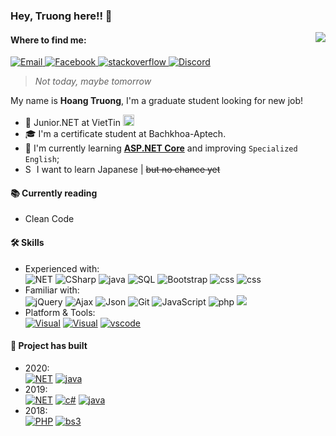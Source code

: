 ### Hey, Truong here!! 👋

<img align="right" src="https://github.com/xtenzQ/xtenzQ/blob/master/readme.png" />
<!--Find me-->
 <h4>Where to find me:</h4>
<p>
  <a target="_blank" href="mailto:hqtruong27@gmail.com" target="_blank">
    <img alt="Email" src="https://img.shields.io/badge/Email-EA4748.svg?&style=flat-square&logo=Microsoft-Outlook&logoColor=white" />
  </a>
  <a target="_blank" href="https://www.facebook.com/hqtruong27/" target="_blank">
    <img alt="Facebook" src="https://img.shields.io/badge/Facebook-4267b2.svg?&style=flat-square&logo=facebook&logoColor=white" />
  </a> 
  <a target="_blank" href="https://stackoverflow.com/users/10209464/truong-hoang" target="_blank">
    <img alt="stackoverflow" src="https://img.shields.io/badge/Stack overflow-f48024.svg?&style=flat-square&logo=stackoverflow&logoColor=white" />
  </a> 
  <a target="_blank" href="https://skype.com" target="_blank">
    <img alt="Discord" src="https://img.shields.io/badge/hqtruong27-46a2f1.svg?&style=flat-square&logo=Skype&logoColor=white" />
  </a>
</p>

> *Not today, maybe tomorrow*

My name is **Hoang Truong**, I'm a graduate student looking for new job!
- 🔭 Junior.NET at VietTin  <img title="Vietnam" alt="Vietnam" src="https://www.flaticon.com/svg/static/icons/svg/555/555515.svg" width="18"/>
- 🎓 I'm a certificate student at Bachkhoa-Aptech.
- 🌱 I'm currently learning **[ASP.NET Core](https://docs.microsoft.com/en-us/aspnet/core/?view=aspnetcore-3.1)** and improving `Specialized English`;
- <img title="South Korea" alt="South Korea" src="https://www.flaticon.com/svg/static/icons/svg/197/197604.svg" width="14"/> I want to learn Japanese | ~~but no chance yet~~

<h4>📚 Currently reading</h4>
<ul>
  <li>Clean Code <a target="_blank" href="https://www.amazon.com/Clean-Code-Handbook-Software-Craftsmanship/dp/0132350882"><img src="https://image.flaticon.com/icons/svg/25/25284.svg" width="14" /></a></li>
</ul>
<h4>🛠 Skills</h4>
<ul>
<li>Experienced with:<br>
  <!-- primary -->
  <img alt="NET" src="https://img.shields.io/badge/-.NET-67217A?style=flat-square&logo=%2ENET&logoColor=white" />
  <img alt="CSharp" src="https://img.shields.io/badge/-C%23-953DAC?style=flat-square&logo=c-sharp&logoColor=white" />
  <img alt="java" src="https://img.shields.io/badge/-Java-E34A86?style=flat-square&logo=java&logoColor=white" />
  <img alt="SQL" src="https://img.shields.io/badge/-SQL Server-AD353B?style=flat-square&logo=sql-server&logoColor=white" />
  <img alt="Bootstrap" src="https://img.shields.io/badge/-Bootstrap-7952b3?style=flat-square&logo=bootstrap&logoColor=white" />
  <img alt="css" src="https://img.shields.io/badge/-CSS-1572B6?style=flat-square&logo=css3&logoColor=white" />
  <img alt="css" src="https://img.shields.io/badge/-HTML5-E34F26?style=flat-square&logo=html5&logoColor=white" />
  <!-- other -->
  
  <!-- web -->
</li>
<li>Familiar with:<br>
  <img alt="jQuery" src="https://img.shields.io/badge/-jQuery-0769ad?style=flat-square&logo=jquery&logoColor=white" />
  <img alt="Ajax" src="https://img.shields.io/badge/-Ajax-0769ad?style=flat-square&logo=ajax&logoColor=white" />
  <img alt="Json" src="https://img.shields.io/badge/-Json-555555?style=flat-square&logo=json&logoColor=white" />
  <img alt="Git" src="https://img.shields.io/badge/-Git-e67e22?style=flat-square&logo=git&logoColor=white" />
  <img alt="JavaScript" src="https://img.shields.io/badge/-JavaScript-e67e22?style=flat-square&logo=javascript&logoColor=white" />
  <img alt="php" src="https://img.shields.io/badge/-PHP-777BB4?style=flat-square&logo=php&logoColor=white" />
  <a href="https://www.mysql.com/" rel=""><img src="https://img.shields.io/badge/​-MySQL-FF9900?style=flat-square&logo=mysql&logoColor=white"></a>
<!-- Platform&Tools -->
<li>Platform & Tools:<br>
  <a href="https://www.microsoft.com/windows/get-windows-10" rel=""><img alt="Visual" src="https://img.shields.io/badge/Windows-10-0067b8?style=flat-square&logo=windows&logoColor=white" /></a>
  <a href="https://visualstudio.microsoft.com/fr/" rel=""><img alt="Visual" src="https://img.shields.io/badge/​-Visual Studio-5c2d91?style=flat-square&logo=visual-studio&logoColor=white" /></a> 
 <a href="https://code.visualstudio.com/" rel=""><img alt="vscode" src="https://img.shields.io/badge/​-Visual Studio Code-0066B8?style=flat-square&logo=visual-studio&logoColor=white" /></a> 
</li>
</ul>
<!--Project build-->
 <h4>🔧 Project has built</h4>
<ul>
  <li>2020:<br>
   <a href="https://github.com/Hqtruong27/MobileShop"><img alt="NET" src="https://img.shields.io/badge/​-MobileShop-67217A?style=flat-square&logo=%2ENET&logoColor=white" /></a>
   <a href="https://github.com/Hqtruong27/Sufee-store"><img alt="java" src="https://img.shields.io/badge/-Sufee Store-E34A86?style=flat-square&logo=java&logoColor=white" /></a>
 </li>
 <li>2019:<br>
   <a href="https://github.com/Hqtruong27/"><img alt="NET" src="https://img.shields.io/badge/​-FashionShop (private)-67217A?style=flat-square&logo=%2ENET&logoColor=white" /></a>
  <a href="https://github.com/Hqtruong27/Employee-Manager-App"><img alt="c#" src="https://img.shields.io/badge/-Employee Manager (App)-953DAC?style=flat-square&logo=c-sharp&logoColor=white" /></a>
   <a href="https://github.com/Hqtruong27/MB-Shop-App"><img alt="java" src="https://img.shields.io/badge/-MB Shop (App)-E34A86?style=flat-square&logo=java&logoColor=white" /></a>
 </li>
 <li>2018:<br>
   <a href="https://github.com/Hqtruong27/"><img alt="PHP" src="https://img.shields.io/badge/-Clothes (private)-777BB4?style=flat-square&logo=php&logoColor=white" /></a>
   <a href="https://github.com/Hqtruong27/"><img alt="bs3" src="https://img.shields.io/badge/-Build Web (private)-7952b3?style=flat-square&logo=bootstrap&logoColor=white" /></a>
 </li>
</ul>
<!--
**hqtruong27/hqtruong27** is a ✨ _special_ ✨ repository because its `README.md` (this file) appears on your GitHub profile.

Here are some ideas to get you started:

-  I’m currently working on ...
I'm looking for a **job** Junior.NET
- 🌱 I’m currently learning ...
- 👯 I’m looking to collaborate on ...
- 🤔 I’m looking for help with ...
- 💬 Ask me about ...
- 📫 How to reach me: ...
- 😄 Pronouns: ...
- ⚡ Fun fact: ...
-->
